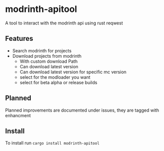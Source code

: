 # modrinth-apitool
A tool to interact with the modrinth api using rust reqwest
## Features
- Search modrinth for projects
- Download projects from modrinth
    - With custom download Path
    - Can download latest version
    - Can download latest version for specific mc version
    - select for the modloader you want
    - select for beta alpha or release builds
## Planned
Planned improvements are documented under issues, they are tagged with enhancment
## Install
To install run `cargo install modrinth-apitool`
